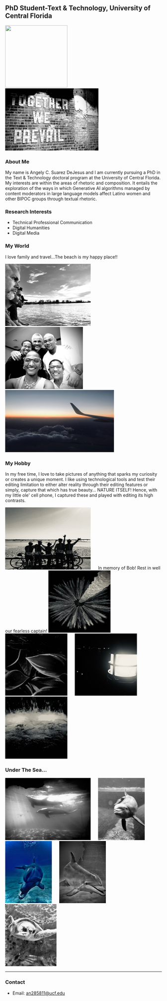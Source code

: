 ## PhD Student-Text & Technology, University of Central Florida
<div class="flex-container">
  <img src="https://github.com/user-attachments/assets/ffe372ef-71ce-4491-8097-48fa7006a7ea" width="200" height="200" style="margin-right: 20px;"/>
  <img src="assets/css/IMG_3851 (1).jpg" width="300" height="200" style="margin-right: 20px;"/>
</div>

### About Me
My name is Angely C. Suarez DeJesus and I am currently pursuing a PhD in the Text & Technology doctoral program at the University of Central Florida. My interests are within the areas of rhetoric and composition. It entails the exploration of the ways in which Generative AI algorithms managed by content moderators in large language models affect Latino women and other BIPOC groups through textual rhetoric.

### Research Interests
- Technical Professional Communication
- Digital Humanities
- Digital Media

### My World
I love family and travel...The beach is my happy place!!
<div class="flex-container">
  <img src="assets/css/IMG_3227.jpg" width="275" height="200" style="margin-right: 20px;"/>
  <img src="assets/css/IMG_4718.jpg" width="250" height="200" style="margin-right: 20px;"/>
  <img src="assets/css/IMG_1627.jpg" width="350" height="200" style="margin-right: 20px;"/>
</div>

### My Hobby
In my free time, I love to take pictures of anything that sparks my curiosity or creates a unique moment. I like using technological tools and test their editing limitation to either alter reality through their editing features or simply, capture that which has true beauty... NATURE ITSELF! Hence, with my little ole' cell phone, I captured these and played with editing its high contrasts.
<div class="flex-container">
  <img src="assets/css/Bike riding image.jpg" width="275" height="200" style="margin-right: 20px;"/>
  In memory of Bob! Rest in well our fearless captain!
  
  <img src="assets/css/IMG_2171.jpg" width="200" height="200" style="margin-right: 20px;"/>
  <img src="assets/css/IMG_2174.jpg" width="200" height="200" style="margin-right: 20px;"/>
  <img src="assets/css/IMG_2190.jpg" width="200" height="200" style="margin-right: 20px;"/>
  <img src="assets/css/IMG_2198.jpg" width="200" height="200" style="margin-right: 20px;"/>
</div>

### Under The Sea...
<div class="flex-container">
  <img src="assets/css/IMG_3475.jpg" width="275" height="200" style="margin-right: 20px;"/>
  <img src="assets/css/IMG_3488.jpg" width="150" height="200" style="margin-right: 20px;"/>
  <img src="assets/css/IMG_3507.jpg" width="150" height="200" style="margin-right: 20px;"/>
  <img src="assets/css/IMG_3509.jpg" width="150" height="200" style="margin-right: 20px;"/>
  <img src="assets/css/IMG_3533.jpg" width="165" height="200" style="margin-right: 20px;"/>
</div>

---

### Contact
- Email: an285811@ucf.edu



